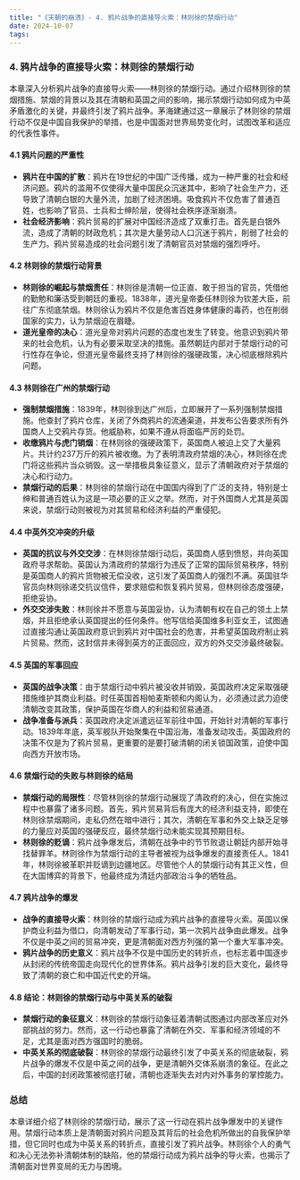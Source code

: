 ```yaml
---
title: "《天朝的崩溃》- 4. 鸦片战争的直接导火索：林则徐的禁烟行动"
date: 2024-10-07
tags: 
---
```

### 4. **鸦片战争的直接导火索：林则徐的禁烟行动**

本章深入分析鸦片战争的直接导火索——林则徐的禁烟行动。通过介绍林则徐的禁烟措施、禁烟的背景以及其在清朝和英国之间的影响，揭示禁烟行动如何成为中英矛盾激化的关键，并最终引发了鸦片战争。茅海建通过这一章展示了林则徐的禁烟行动不仅是中国自我保护的举措，也是中国面对世界局势变化时，试图改革和适应的代表性事件。

#### 4.1 **鸦片问题的严重性**
   - **鸦片在中国的扩散**：鸦片在19世纪的中国广泛传播，成为一种严重的社会和经济问题。鸦片的滥用不仅使得大量中国民众沉迷其中，影响了社会生产力，还导致了清朝白银的大量外流，加剧了经济困境。吸食鸦片不仅危害了普通百姓，也影响了官员、士兵和士绅阶层，使得社会秩序逐渐崩溃。
   - **社会经济影响**：鸦片贸易的扩展对中国经济造成了双重打击。首先是白银外流，造成了清朝的财政危机；其次是大量劳动人口沉迷于鸦片，削弱了社会的生产力。鸦片贸易造成的社会问题引发了清朝官员对禁烟的强烈呼吁。

#### 4.2 **林则徐的禁烟行动背景**
   - **林则徐的崛起与禁烟责任**：林则徐是清朝一位正直、敢于担当的官员，凭借他的勤勉和廉洁受到朝廷的重视。1838年，道光皇帝委任林则徐为钦差大臣，前往广东彻底禁烟。林则徐认为鸦片不仅是危害百姓身体健康的毒药，也在削弱国家的实力，认为禁烟迫在眉睫。
   - **道光皇帝的决心**：道光皇帝对鸦片问题的态度也发生了转变。他意识到鸦片带来的社会危机，认为有必要采取坚决的措施。虽然朝廷内部对于禁烟行动的可行性存在争论，但道光皇帝最终支持了林则徐的强硬政策，决心彻底根除鸦片问题。

#### 4.3 **林则徐在广州的禁烟行动**
   - **强制禁烟措施**：1839年，林则徐到达广州后，立即展开了一系列强制禁烟措施。他查封了鸦片仓库，关闭了外商鸦片的流通渠道，并发布公告要求所有外国商人上交鸦片存货。他威胁称，如果不遵从将面临严厉的处罚。
   - **收缴鸦片与虎门销烟**：在林则徐的强硬政策下，英国商人被迫上交了大量鸦片。共计约237万斤的鸦片被收缴。为了表明清政府禁烟的决心，林则徐在虎门将这些鸦片当众销毁。这一举措极具象征意义，显示了清朝政府对于禁烟的决心和行动力。
   - **禁烟行动的后果**：林则徐的禁烟行动在中国国内得到了广泛的支持，特别是士绅和普通百姓认为这是一项必要的正义之举。然而，对于外国商人尤其是英国来说，禁烟行动则被视为对其贸易和经济利益的严重侵犯。

#### 4.4 **中英外交冲突的升级**
   - **英国的抗议与外交交涉**：在林则徐禁烟行动后，英国商人感到愤怒，并向英国政府寻求帮助。英国认为清政府的禁烟行为违反了正常的国际贸易秩序，特别是英国商人的鸦片货物被无偿没收，这引发了英国商人的强烈不满。英国驻华官员向林则徐递交抗议信件，要求赔偿和恢复鸦片贸易，但林则徐态度强硬，拒绝妥协。
   - **外交交涉失败**：林则徐并不愿意与英国妥协，认为清朝有权在自己的领土上禁烟，并且拒绝承认英国提出的任何条件。他写信给英国维多利亚女王，试图通过直接沟通让英国政府意识到鸦片对中国社会的危害，并希望英国政府制止鸦片贸易。然而，这封信并未得到英方的正面回应，双方的外交交涉最终破裂。

#### 4.5 **英国的军事回应**
   - **英国的战争决策**：由于禁烟行动中鸦片被没收并销毁，英国政府决定采取强硬措施维护其商业利益。时任英国首相帕麦斯顿和内阁认为，必须通过武力迫使清朝改变其政策，保护英国在华商人的利益和贸易通道。
   - **战争准备与派兵**：英国政府决定派遣远征军前往中国，开始针对清朝的军事行动。1839年年底，英军舰队开始聚集在中国沿海，准备发动攻击。英国政府的决策不仅是为了鸦片贸易，更重要的是要打破清朝的闭关锁国政策，迫使中国向西方开放市场。

#### 4.6 **禁烟行动的失败与林则徐的结局**
   - **禁烟行动的局限性**：尽管林则徐的禁烟行动展现了清政府的决心，但在实施过程中也暴露了诸多问题。首先，鸦片贸易背后有庞大的经济利益支持，即使在林则徐禁烟期间，走私仍然在暗中进行；其次，清朝在军事和外交上缺乏足够的力量应对英国的强硬反应，最终禁烟行动未能实现其预期目标。
   - **林则徐的贬谪**：鸦片战争爆发后，清朝在战争中的节节败退让朝廷内部开始寻找替罪羊。林则徐作为禁烟行动的主导者被视为战争爆发的直接责任人。1841年，林则徐被革职并贬谪到边疆地区。尽管他个人的禁烟行动有其正义性，但在大国博弈的背景下，他最终成为清廷内部政治斗争的牺牲品。

#### 4.7 **鸦片战争的爆发**
   - **战争的直接导火索**：林则徐的禁烟行动成为鸦片战争的直接导火索。英国以保护商业利益为借口，向清朝发动了军事行动，第一次鸦片战争由此爆发。战争不仅是中英之间的贸易冲突，更是清朝面对西方列强的第一个重大军事冲突。
   - **鸦片战争的历史意义**：鸦片战争不仅是中国历史的转折点，也标志着中国逐步从封闭的传统帝国走向现代化的世界体系。鸦片战争引发的巨大变化，最终导致了清朝的衰亡和中国近代史的开端。

#### 4.8 **结论：林则徐的禁烟行动与中英关系的破裂**
   - **禁烟行动的象征意义**：林则徐的禁烟行动象征着清朝试图通过内部改革应对外部挑战的努力。然而，这一行动也暴露了清朝在外交、军事和经济领域的不足，尤其是面对西方强国时的脆弱。
   - **中英关系的彻底破裂**：林则徐的禁烟行动最终引发了中英关系的彻底破裂，鸦片战争的爆发不仅是中英之间的战争，更是清朝外交体系崩溃的象征。在此之后，中国的封闭政策被彻底打破，清朝也逐渐失去对内对外事务的掌控能力。

### 总结
本章详细介绍了林则徐的禁烟行动，展示了这一行动在鸦片战争爆发中的关键作用。禁烟行动本质上是清朝面对鸦片问题及其背后的社会危机所做出的自我保护举措，但它同时也成为中英关系的转折点，直接引发了鸦片战争。林则徐个人的勇气和决心无法弥补清朝体制的缺陷，他的禁烟行动成为鸦片战争的导火索，也揭示了清朝面对世界变局的无力与困境。
